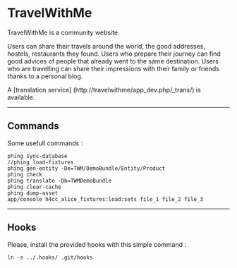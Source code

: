 TravelWithMe
============

TravelWithMe is a community website.

Users can share their travels around the world, the good addresses, hostels, restaurants they found.
Users who prepare their journey can find good advices of people that already went to the same destination.
Users who are travelling can share their impressions with their family or friends thanks to a personal blog.

A [translation service] (http://travelwithme/app_dev.php/_trans/) is available.

---

Commands
--------

Some usefull commands :

    phing sync-database
    //phing load-fixtures
    phing gen-entity -De=TWM/DemoBundle/Entity/Product
    phing check
    phing translate -Db=TWMDemoBundle
    phing clear-cache
    phing dump-asset
    app/console h4cc_alice_fixtures:load:sets file_1 file_2 file_3

---

Hooks
-----

Please, install the provided hooks with this simple command :

    ln -s ../.hooks/ .git/hooks
